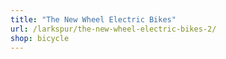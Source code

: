 ```yaml
---
title: "The New Wheel Electric Bikes"
url: /larkspur/the-new-wheel-electric-bikes-2/
shop: bicycle
---
```

